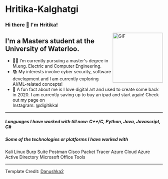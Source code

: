 # Hritika-Kalghatgi

### Hi there 👋 I'm Hritika! 
<img align="right" alt="GIF" height="160px" src="https://media3.giphy.com/media/ub8skCISGGNxCeZTNb/giphy.gif" />

## I'm a Masters student at the University of Waterloo.

- 👨‍💻 I’m currently pursuing a master's degree in M.eng. Electric and Computer Engineering. 
- 📚 My interests involve cyber security, software development and I am currently exploring AI/ML-related concepts!
- :dizzy:	A fun fact about me is I love digital art and used to create some back in 2020. I am currently saving up to buy an ipad and start again! Check out my page on     
          Instagram: @digitikkal

---

##### Languages I have worked with till now: C++/C, Python, Java, Javascript, C#


##### Some of the technologies or platforms I have worked with

Kali Linux
Burp Suite
Postman
Cisco Packet Tracer
Azure Cloud
Azure Active Directory
Microsoft Office Tools

---

Template Credit: [Danushka2](https://github.com/Danushka2)
